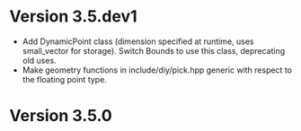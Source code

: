 # Version 3.5.dev1

- Add DynamicPoint class (dimension specified at runtime, uses small_vector for
  storage). Switch Bounds to use this class, deprecating old uses.
- Make geometry functions in include/diy/pick.hpp generic with respect to the
  floating point type.

# Version 3.5.0
